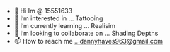 - 👋 Hi Im @ 15551633
- 👀 I’m interested in ... Tattooing
- 🌱 I’m currently learning ... Realisim
- 💞️ I’m looking to collaborate on ... Shading Depths
- 📫 How to reach me ...dannyhayes963@gmail.com

<!---
15551633/15551633 is a specialty ✨ repository because its `README.md` (this file) appears on your GitHub profile.
You can click the Preview link to take a look at your changes.
--->
 
